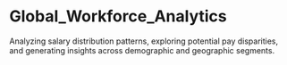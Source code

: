 # Global_Workforce_Analytics
Analyzing salary distribution patterns, exploring potential pay disparities, and generating insights across demographic and geographic segments.
